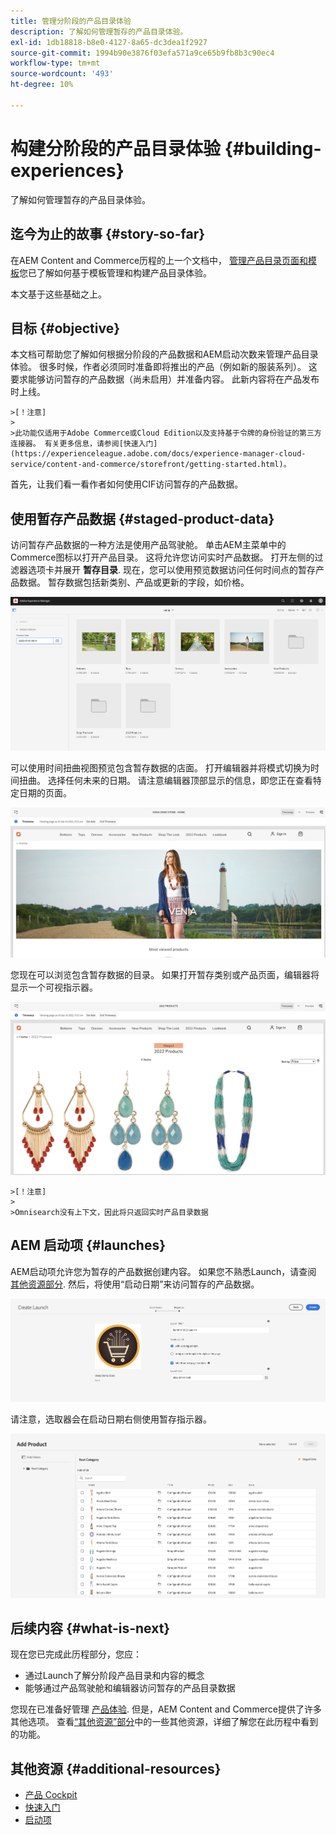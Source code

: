 ```yaml
---
title: 管理分阶段的产品目录体验
description: 了解如何管理暂存的产品目录体验。
exl-id: 1db18818-b8e0-4127-8a65-dc3dea1f2927
source-git-commit: 1994b90e3876f03efa571a9ce65b9fb8b3c90ec4
workflow-type: tm+mt
source-wordcount: '493'
ht-degree: 10%

---
```


# 构建分阶段的产品目录体验 {#building-experiences}

了解如何管理暂存的产品目录体验。

## 迄今为止的故事 {#story-so-far}

在AEM Content and Commerce历程的上一个文档中， [管理产品目录页面和模板](catalog-templates.md)您已了解如何基于模板管理和构建产品目录体验。

本文基于这些基础之上。

## 目标 {#objective}

本文档可帮助您了解如何根据分阶段的产品数据和AEM启动次数来管理产品目录体验。 很多时候，作者必须同时准备即将推出的产品（例如新的服装系列）。 这要求能够访问暂存的产品数据（尚未启用）并准备内容。 此新内容将在产品发布时上线。

    >[！注意]
    >
    >此功能仅适用于Adobe Commerce或Cloud Edition以及支持基于令牌的身份验证的第三方连接器。 有关更多信息，请参阅[快速入门](https://experienceleague.adobe.com/docs/experience-manager-cloud-service/content-and-commerce/storefront/getting-started.html)。

首先，让我们看一看作者如何使用CIF访问暂存的产品数据。

## 使用暂存产品数据 {#staged-product-data}

访问暂存产品数据的一种方法是使用产品驾驶舱。 单击AEM主菜单中的Commerce图标以打开产品目录。 这将允许您访问实时产品数据。 打开左侧的过滤器选项卡并展开 **暂存目录**. 现在，您可以使用预览数据访问任何时间点的暂存产品数据。 暂存数据包括新类别、产品或更新的字段，如价格。

![中继驾驶舱](assets/staged-cockpit.png)

可以使用时间扭曲视图预览包含暂存数据的店面。 打开编辑器并将模式切换为时间扭曲。 选择任何未来的日期。 请注意编辑器顶部显示的信息，即您正在查看特定日期的页面。

![阶段时间扭曲](assets/staged-timewarp.png)

您现在可以浏览包含暂存数据的目录。 如果打开暂存类别或产品页面，编辑器将显示一个可视指示器。

![暂存计划](assets/staged-plp.png)

    >[！注意]
    >
    >Omnisearch没有上下文，因此将只返回实时产品目录数据

## AEM 启动项 {#launches}

AEM启动项允许您为暂存的产品数据创建内容。 如果您不熟悉Launch，请查阅 [其他资源部分](#additional-resources). 然后，将使用“启动日期”来访问暂存的产品数据。

![暂存启动](assets/staged-launch.png)

请注意，选取器会在启动日期右侧使用暂存指示器。

![阶段选取器](assets/staged-picker.png)

## 后续内容 {#what-is-next}

现在您已完成此历程部分，您应：

* 通过Launch了解分阶段产品目录和内容的概念
* 能够通过产品驾驶舱和编辑器访问暂存的产品目录数据

您现在已准备好管理 [产品体验](product-experience-management.md). 但是，AEM Content and Commerce提供了许多其他选项。 查看[“其他资源”部分](#additional-resources)中的一些其他资源，详细了解您在此历程中看到的功能。

## 其他资源 {#additional-resources}

* [产品 Cockpit](/help/commerce-cloud/authoring/product-cockpit.md)
* [快速入门](/help/commerce-cloud/getting-started.md)
* [启动项](/help/sites-cloud/authoring/launches/overview.md)
